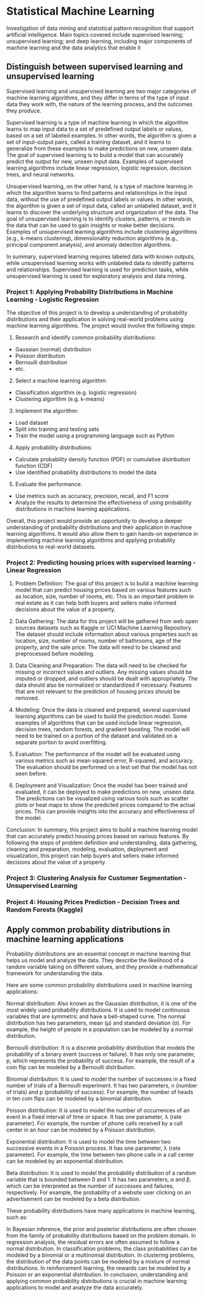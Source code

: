 # Statistical Machine Learning
 Investigation of data mining and statistical pattern recognition that support artificial intelligence. Main topics covered include supervised learning; unsupervised learning; and deep learning, including major components of machine learning and the data analytics that enable it
 
 ## Distinguish between supervised learning and unsupervised learning

Supervised learning and unsupervised learning are two major categories of machine learning algorithms, and they differ in terms of the type of input data they work with, the nature of the learning process, and the outcomes they produce.

Supervised learning is a type of machine learning in which the algorithm learns to map input data to a set of predefined output labels or values, based on a set of labeled examples. In other words, the algorithm is given a set of input-output pairs, called a training dataset, and it learns to generalize from these examples to make predictions on new, unseen data. The goal of supervised learning is to build a model that can accurately predict the output for new, unseen input data. Examples of supervised learning algorithms include linear regression, logistic regression, decision trees, and neural networks.

Unsupervised learning, on the other hand, is a type of machine learning in which the algorithm learns to find patterns and relationships in the input data, without the use of predefined output labels or values. In other words, the algorithm is given a set of input data, called an unlabeled dataset, and it learns to discover the underlying structure and organization of the data. The goal of unsupervised learning is to identify clusters, patterns, or trends in the data that can be used to gain insights or make better decisions. Examples of unsupervised learning algorithms include clustering algorithms (e.g., k-means clustering), dimensionality reduction algorithms (e.g., principal component analysis), and anomaly detection algorithms.

In summary, supervised learning requires labeled data with known outputs, while unsupervised learning works with unlabeled data to identify patterns and relationships. Supervised learning is used for prediction tasks, while unsupervised learning is used for exploratory analysis and data mining.

### Project 1: Applying Probability Distributions in Machine Learning - Logistic Regression
The objective of this project is to develop a understanding of probability distributions and their application in solving real-world problems using machine learning algorithms.
The project would involve the following steps:

1. Research and identify common probability distributions:
- Gaussian (normal) distribution
- Poisson distribution
- Bernoulli distribution
- etc.


2. Select a machine learning algorithm:
- Classification algorithm (e.g. logistic regression)
- Clustering algorithm (e.g. k-means)


3. Implement the algorithm:
- Load dataset
- Split into training and testing sets
- Train the model using a programming language such as Python


4. Apply probability distributions:
- Calculate probability density function (PDF) or cumulative distribution function (CDF)
- Use identified probability distributions to model the data


5. Evaluate the performance:
- Use metrics such as accuracy, precision, recall, and F1 score
- Analyze the results to determine the effectiveness of using probability distributions in machine learning applications.


Overall, this project would provide an opportunity to develop a deeper understanding of probability distributions and their application in machine learning algorithms. It would also allow them to gain hands-on experience in implementing machine learning algorithms and applying probability distributions to real-world datasets.

### Project 2: Predicting housing prices with supervised learning - Linear Regression

1. Problem Definition:
The goal of this project is to build a machine learning model that can predict housing prices based on various features such as location, size, number of rooms, etc. This is an important problem in real estate as it can help both buyers and sellers make informed decisions about the value of a property.

2. Data Gathering:
The data for this project will be gathered from web open sources datasets such as Kaggle or UCI Machine Learning Repository. The dataset should include information about various properties such as location, size, number of rooms, number of bathrooms, age of the property, and the sale price. The data will need to be cleaned and preprocessed before modeling.

3. Data Cleaning and Preparation:
The data will need to be checked for missing or incorrect values and outliers. Any missing values should be imputed or dropped, and outliers should be dealt with appropriately. The data should also be normalized or standardized if necessary. Features that are not relevant to the prediction of housing prices should be removed.

4. Modeling:
Once the data is cleaned and prepared, several supervised learning algorithms can be used to build the prediction model. Some examples of algorithms that can be used include linear regression, decision trees, random forests, and gradient boosting. The model will need to be trained on a portion of the dataset and validated on a separate portion to avoid overfitting.

5. Evaluation:
The performance of the model will be evaluated using various metrics such as mean squared error, R-squared, and accuracy. The evaluation should be performed on a test set that the model has not seen before.

6. Deployment and Visualization:
Once the model has been trained and evaluated, it can be deployed to make predictions on new, unseen data. The predictions can be visualized using various tools such as scatter plots or heat maps to show the predicted prices compared to the actual prices. This can provide insights into the accuracy and effectiveness of the model.

Conclusion:
In summary, this project aims to build a machine learning model that can accurately predict housing prices based on various features. By following the steps of problem definition and understanding, data gathering, cleaning and preparation, modeling, evaluation, deployment and visualization, this project can help buyers and sellers make informed decisions about the value of a property.

### Project 3: Clustering Analysis for Customer Segmentation - Unsupervised Learning

### Project 4: Housing Prices Prediction - Decision Trees and Random Forests (Kaggle)

## Apply common probability distributions in machine learning applications
Probability distributions are an essential concept in machine learning that helps us model and analyze the data. They describe the likelihood of a random variable taking on different values, and they provide a mathematical framework for understanding the data.

Here are some common probability distributions used in machine learning applications:

Normal distribution: Also known as the Gaussian distribution, it is one of the most widely used probability distributions. It is used to model continuous variables that are symmetric and have a bell-shaped curve. The normal distribution has two parameters, mean (μ) and standard deviation (σ). For example, the height of people in a population can be modeled by a normal distribution.

Bernoulli distribution: It is a discrete probability distribution that models the probability of a binary event (success or failure). It has only one parameter, p, which represents the probability of success. For example, the result of a coin flip can be modeled by a Bernoulli distribution.

Binomial distribution: It is used to model the number of successes in a fixed number of trials of a Bernoulli experiment. It has two parameters, n (number of trials) and p (probability of success). For example, the number of heads in ten coin flips can be modeled by a binomial distribution.

Poisson distribution: It is used to model the number of occurrences of an event in a fixed interval of time or space. It has one parameter, λ (rate parameter). For example, the number of phone calls received by a call center in an hour can be modeled by a Poisson distribution.

Exponential distribution: It is used to model the time between two successive events in a Poisson process. It has one parameter, λ (rate parameter). For example, the time between two phone calls in a call center can be modeled by an exponential distribution.

Beta distribution: It is used to model the probability distribution of a random variable that is bounded between 0 and 1. It has two parameters, α and β, which can be interpreted as the number of successes and failures, respectively. For example, the probability of a website user clicking on an advertisement can be modeled by a beta distribution.

These probability distributions have many applications in machine learning, such as:

In Bayesian inference, the prior and posterior distributions are often chosen from the family of probability distributions based on the problem domain.
In regression analysis, the residual errors are often assumed to follow a normal distribution.
In classification problems, the class probabilities can be modeled by a binomial or a multinomial distribution.
In clustering problems, the distribution of the data points can be modeled by a mixture of normal distributions.
In reinforcement learning, the rewards can be modeled by a Poisson or an exponential distribution.
In conclusion, understanding and applying common probability distributions is crucial in machine learning applications to model and analyze the data accurately.


